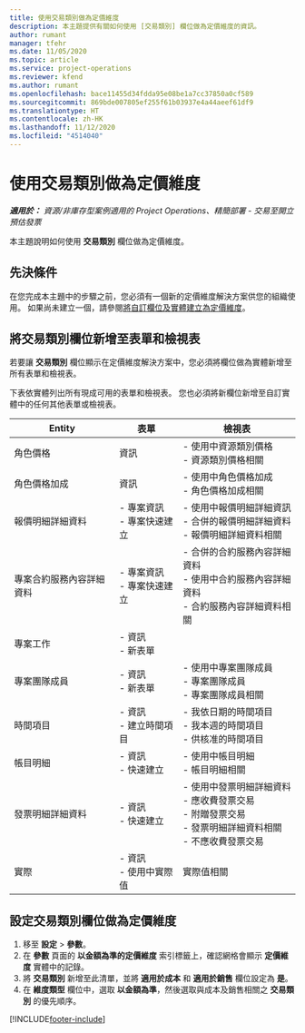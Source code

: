 ```yaml
---
title: 使用交易類別做為定價維度
description: 本主題提供有關如何使用 [交易類別] 欄位做為定價維度的資訊。
author: rumant
manager: tfehr
ms.date: 11/05/2020
ms.topic: article
ms.service: project-operations
ms.reviewer: kfend
ms.author: rumant
ms.openlocfilehash: bace11455d34fdda95e08be1a7cc37850a0cf589
ms.sourcegitcommit: 869bde007805ef255f61b03937e4a44aeef61df9
ms.translationtype: HT
ms.contentlocale: zh-HK
ms.lasthandoff: 11/12/2020
ms.locfileid: "4514040"
---
```

# <a name="use-transaction-category-as-a-pricing-dimension"></a>使用交易類別做為定價維度


_**適用於：** 資源/非庫存型案例適用的 Project Operations、精簡部署 - 交易至開立預估發票_


本主題說明如何使用 **交易類別** 欄位做為定價維度。 

## <a name="prerequisites"></a>先決條件
在您完成本主題中的步驟之前，您必須有一個新的定價維度解決方案供您的組織使用。 如果尚未建立一個，請參閱[將自訂欄位及實體建立為定價維度](create-custom-fields-entities-pricing-dimensions.md)。

## <a name="add-the-transaction-category-field-to-forms-and-views"></a>將交易類別欄位新增至表單和檢視表
若要讓 **交易類別** 欄位顯示在定價維度解決方案中，您必須將欄位做為實體新增至所有表單和檢視表。

下表依實體列出所有現成可用的表單和檢視表。 您也必須將新欄位新增至自訂實體中的任何其他表單或檢視表。

|  Entity        | 表單     |檢視表        |
| ------------------------------|---------------------------------|----------------------------------|
|  角色價格| 資訊 |- 使用中資源類別價格<br> - 資源類別價格相關 |
|  角色價格加成| 資訊|- 使用中角色價格加成<br>- 角色價格加成相關 |
|  報價明細詳細資料|- 專案資訊<br>- 專案快速建立| - 使用中報價明細詳細資訊<br>- 合併的報價明細詳細資料<br>- 報價明細詳細資料相關 |
|  專案合約服務內容詳細資料|- 專案資訊<br>- 專案快速建立|- 合併的合約服務內容詳細資料<br>- 使用中合約服務內容詳細資料<br>- 合約服務內容詳細資料相關 |
|  專案工作|- 資訊<br>- 新表單| &nbsp; |
|  專案團隊成員|- 資訊<br>- 新表單|- 使用中專案團隊成員<br>- 專案團隊成員<br>- 專案團隊成員相關 |
|  時間項目|- 資訊<br>- 建立時間項目|- 我依日期的時間項目<br>- 我本週的時間項目<br>- 供核准的時間項目|
|  帳目明細|- 資訊<br>- 快速建立|- 使用中帳目明細<br>- 帳目明細相關|
|  發票明細詳細資料|- 資訊<br>- 快速建立|- 使用中發票明細詳細資料<br>- 應收費發票交易<br>- 附贈發票交易<br>- 發票明細詳細資料相關 <br>- 不應收費發票交易|
|  實際|- 資訊<br>- 使用中實際值| 實際值相關 |

## <a name="set-up-the-transaction-category-field-as-a-pricing-dimension"></a>設定交易類別欄位做為定價維度

1. 移至 **設定** > **參數**。 
2. 在 **參數** 頁面的 **以金額為準的定價維度** 索引標籤上，確認網格會顯示 **定價維度** 實體中的記錄。
3. 將 **交易類別** 新增至此清單，並將 **適用於成本** 和 **適用於銷售** 欄位設定為 **是**。
4. 在 **維度類型** 欄位中，選取 **以金額為準**，然後選取與成本及銷售相關之 **交易類別** 的優先順序。


[!INCLUDE[footer-include](../includes/footer-banner.md)]